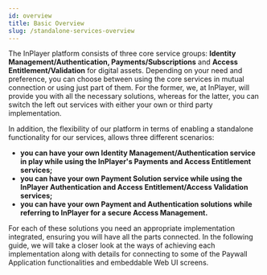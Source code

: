 ```yaml
---
id: overview
title: Basic Overview
slug: /standalone-services-overview
---
```


The InPlayer platform consists of three core service groups: **Identity Management/Authentication, Payments/Subscriptions** and **Access Entitlement/Validation** for digital assets. Depending on your need and preference, you can choose between using the core services in mutual connection or using just part of them. For the former, we, at InPlayer, will provide you with all the necessary solutions, whereas for the latter, you can switch the left out services with either your own or third party implementation.

In addition, the flexibility of our platform in terms of enabling a standalone functionality for our services, allows three different scenarios:

* **you can have your own Identity Management/Authentication service in play while using the InPlayer's Payments and Access Entitlement services;**
* **you can have your own Payment Solution service while using the InPlayer Authentication and Access Entitlement/Access Validation services;** 
* **you can have your own Payment and Authentication solutions while referring to InPlayer for a secure Access Management.**   

For each of these solutions you need an appropriate implementation integrated, ensuring you will have all the parts connected. In the following guide, we will take a closer look at the ways of achieving each implementation along with details for connecting to some of the Paywall Application functionalities and embeddable Web UI screens.
